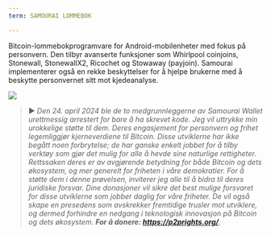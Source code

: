 ```yaml
---
term: SAMOURAI LOMMEBOK

---
```

Bitcoin-lommebokprogramvare for Android-mobilenheter med fokus på personvern. Den tilbyr avanserte funksjoner som Whirlpool coinjoins, Stonewall, StonewallX2, Ricochet og Stowaway (payjoin). Samourai implementerer også en rekke beskyttelser for å hjelpe brukerne med å beskytte personvernet sitt mot kjedeanalyse.

![](../../dictionnaire/assets/45.webp)

> ► *Den 24. april 2024 ble de to medgrunnleggerne av Samourai Wallet urettmessig arrestert for bare å ha skrevet kode. Jeg vil uttrykke min urokkelige støtte til dem. Deres engasjement for personvern og frihet legemliggjør kjerneverdiene til Bitcoin. Disse utviklerne har ikke begått noen forbrytelse; de har ganske enkelt jobbet for å tilby verktøy som gjør det mulig for alle å hevde sine naturlige rettigheter. Rettssaken deres er av avgjørende betydning for både Bitcoin og dets økosystem, og mer generelt for friheten i våre demokratier. For å støtte dem i denne prøvelsen, inviterer jeg alle til å bidra til deres juridiske forsvar. Dine donasjoner vil sikre det best mulige forsvaret for disse utviklerne som jobber daglig for våre friheter. De vil også skape en presedens som avskrekker fremtidige trusler mot utviklere, og dermed forhindre en nedgang i teknologisk innovasjon på Bitcoin og dets økosystem. **For å donere: https://p2prights.org/**.*